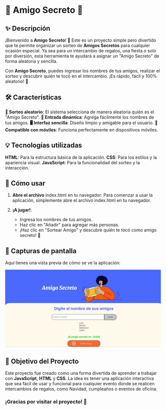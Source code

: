 # 🎉 **Amigo Secreto** 🎉

## ✨ Descripción

¡Bienvenido a **Amigo Secreto**! 🎁 Este es un proyecto simple pero divertido que te permite organizar un sorteo de **Amigos Secretos** para cualquier ocasión especial. Ya sea para un intercambio de regalos, una fiesta o solo por diversión, esta herramienta te ayudará a asignar un "Amigo Secreto" de forma aleatoria y sencilla.

Con **Amigo Secreto**, puedes ingresar los nombres de tus amigos, realizar el sorteo y descubrir quién te tocó en el intercambio. ¡Es rápido, fácil y 100% aleatorio! 🙌


## 🛠️ **Características**

  **🎯 Sorteo aleatorio**: El sistema selecciona de manera aleatoria quién es el "Amigo Secreto".
  **💬 Entrada dinámica**: Agrega fácilmente los nombres de tus amigos.
  **🖥️ Interfaz sencilla**: Diseño limpio y amigable para el usuario.
  **📱 Compatible con móviles**: Funciona perfectamente en dispositivos móviles.

## 💡 **Tecnologías utilizadas**

  **HTML**: Para la estructura básica de la aplicación.
  **CSS**: Para los estilos y la apariencia visual.
  **JavaScript**: Para la funcionalidad del sorteo y la interacción.


## 🚀 **Cómo usar**

1. **Abre el archivo** index.html en tu navegador:
    Para comenzar a usar la aplicación, simplemente abre el archivo index.html en tu navegador.

2. **¡A jugar!**:
    - Ingresa los nombres de tus amigos.
    - Haz clic en "Añadir" para agregar más personas.
    - ¡Haz clic en "Sortear Amigo" y descubre quién te tocó como amigo secreto! 🎉


## 🎨 **Capturas de pantalla**

Aquí tienes una vista previa de cómo se ve la aplicación:

![Amigo Secreto](https://github.com/mimi1565/AMIGO-SECRETO/blob/main/AMIGO%20SECRETO%20FOTO.jpg?raw=true)

## 🎯 **Objetivo del Proyecto**

Este proyecto fue creado como una forma divertida de aprender a trabajar con **JavaScript**, **HTML** y **CSS**. La idea es tener una aplicación interactiva que sea fácil de usar y funcional para cualquier evento donde se realicen intercambios de regalos, como Navidad, cumpleaños o eventos de oficina.


### **¡Gracias por visitar el proyecto!** 🚀

